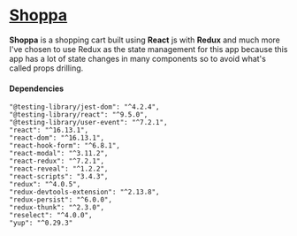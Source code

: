 
# [Shoppa](https://shoppa-site.netlify.app/)

**Shoppa** is a shopping cart built using **React** js with **Redux** and much more
I've chosen to use Redux as the state management for this app because this app has a lot of state changes in many components so to avoid what's called props drilling.

#### Dependencies

    "@testing-library/jest-dom": "^4.2.4",
    "@testing-library/react": "^9.5.0",
    "@testing-library/user-event": "^7.2.1",
    "react": "^16.13.1",
    "react-dom": "^16.13.1",
    "react-hook-form": "^6.8.1",
    "react-modal": "^3.11.2",
    "react-redux": "^7.2.1",
    "react-reveal": "^1.2.2",
    "react-scripts": "3.4.3",
    "redux": "^4.0.5",
    "redux-devtools-extension": "^2.13.8",
    "redux-persist": "^6.0.0",
    "redux-thunk": "^2.3.0",
    "reselect": "^4.0.0",
    "yup": "^0.29.3"